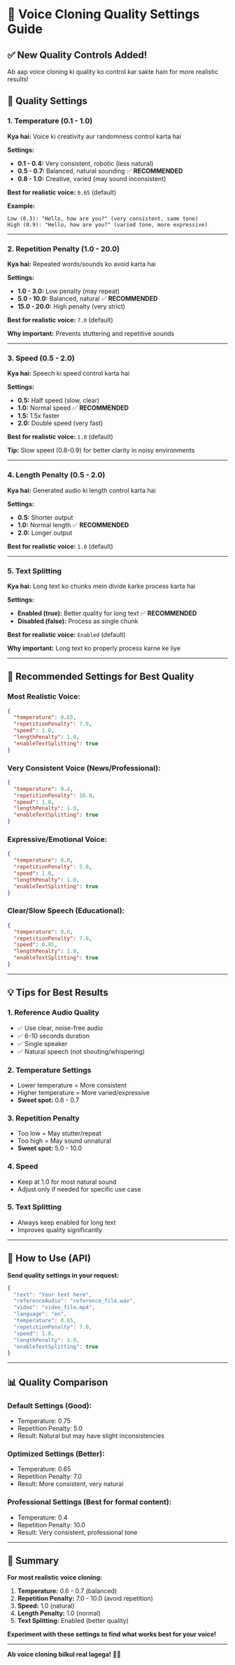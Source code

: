 # 🎤 Voice Cloning Quality Settings Guide

## ✅ New Quality Controls Added!

Ab aap voice cloning ki quality ko control kar sakte hain for more realistic results!

## 🎯 Quality Settings

### **1. Temperature (0.1 - 1.0)**

**Kya hai:** Voice ki creativity aur randomness control karta hai

**Settings:**
- **0.1 - 0.4:** Very consistent, robotic (less natural)
- **0.5 - 0.7:** Balanced, natural sounding ✅ **RECOMMENDED**
- **0.8 - 1.0:** Creative, varied (may sound inconsistent)

**Best for realistic voice:** `0.65` (default)

**Example:**
```
Low (0.3): "Hello, how are you?" (very consistent, same tone)
High (0.9): "Hello, how are you?" (varied tone, more expressive)
```

---

### **2. Repetition Penalty (1.0 - 20.0)**

**Kya hai:** Repeated words/sounds ko avoid karta hai

**Settings:**
- **1.0 - 3.0:** Low penalty (may repeat)
- **5.0 - 10.0:** Balanced, natural ✅ **RECOMMENDED**
- **15.0 - 20.0:** High penalty (very strict)

**Best for realistic voice:** `7.0` (default)

**Why important:** Prevents stuttering and repetitive sounds

---

### **3. Speed (0.5 - 2.0)**

**Kya hai:** Speech ki speed control karta hai

**Settings:**
- **0.5:** Half speed (slow, clear)
- **1.0:** Normal speed ✅ **RECOMMENDED**
- **1.5:** 1.5x faster
- **2.0:** Double speed (very fast)

**Best for realistic voice:** `1.0` (default)

**Tip:** Slow speed (0.8-0.9) for better clarity in noisy environments

---

### **4. Length Penalty (0.5 - 2.0)**

**Kya hai:** Generated audio ki length control karta hai

**Settings:**
- **0.5:** Shorter output
- **1.0:** Normal length ✅ **RECOMMENDED**
- **2.0:** Longer output

**Best for realistic voice:** `1.0` (default)

---

### **5. Text Splitting**

**Kya hai:** Long text ko chunks mein divide karke process karta hai

**Settings:**
- **Enabled (true):** Better quality for long text ✅ **RECOMMENDED**
- **Disabled (false):** Process as single chunk

**Best for realistic voice:** `Enabled` (default)

**Why important:** Long text ko properly process karne ke liye

---

## 🎊 Recommended Settings for Best Quality

### **Most Realistic Voice:**
```json
{
  "temperature": 0.65,
  "repetitionPenalty": 7.0,
  "speed": 1.0,
  "lengthPenalty": 1.0,
  "enableTextSplitting": true
}
```

### **Very Consistent Voice (News/Professional):**
```json
{
  "temperature": 0.4,
  "repetitionPenalty": 10.0,
  "speed": 1.0,
  "lengthPenalty": 1.0,
  "enableTextSplitting": true
}
```

### **Expressive/Emotional Voice:**
```json
{
  "temperature": 0.8,
  "repetitionPenalty": 5.0,
  "speed": 1.0,
  "lengthPenalty": 1.0,
  "enableTextSplitting": true
}
```

### **Clear/Slow Speech (Educational):**
```json
{
  "temperature": 0.6,
  "repetitionPenalty": 7.0,
  "speed": 0.85,
  "lengthPenalty": 1.0,
  "enableTextSplitting": true
}
```

---

## 💡 Tips for Best Results

### **1. Reference Audio Quality**
- ✅ Use clear, noise-free audio
- ✅ 6-10 seconds duration
- ✅ Single speaker
- ✅ Natural speech (not shouting/whispering)

### **2. Temperature Settings**
- Lower temperature = More consistent
- Higher temperature = More varied/expressive
- **Sweet spot:** 0.6 - 0.7

### **3. Repetition Penalty**
- Too low = May stutter/repeat
- Too high = May sound unnatural
- **Sweet spot:** 5.0 - 10.0

### **4. Speed**
- Keep at 1.0 for most natural sound
- Adjust only if needed for specific use case

### **5. Text Splitting**
- Always keep enabled for long text
- Improves quality significantly

---

## 🎯 How to Use (API)

**Send quality settings in your request:**

```javascript
{
  "text": "Your text here",
  "referenceAudio": "reference_file.wav",
  "video": "video_file.mp4",
  "language": "en",
  "temperature": 0.65,
  "repetitionPenalty": 7.0,
  "speed": 1.0,
  "lengthPenalty": 1.0,
  "enableTextSplitting": true
}
```

---

## 📊 Quality Comparison

### **Default Settings (Good):**
- Temperature: 0.75
- Repetition Penalty: 5.0
- Result: Natural but may have slight inconsistencies

### **Optimized Settings (Better):**
- Temperature: 0.65
- Repetition Penalty: 7.0
- Result: More consistent, very natural

### **Professional Settings (Best for formal content):**
- Temperature: 0.4
- Repetition Penalty: 10.0
- Result: Very consistent, professional tone

---

## 🎊 Summary

**For most realistic voice cloning:**

1. **Temperature:** 0.6 - 0.7 (balanced)
2. **Repetition Penalty:** 7.0 - 10.0 (avoid repetition)
3. **Speed:** 1.0 (natural)
4. **Length Penalty:** 1.0 (normal)
5. **Text Splitting:** Enabled (better quality)

**Experiment with these settings to find what works best for your voice!**

---

**Ab voice cloning bilkul real lagega!** 🎤✨
